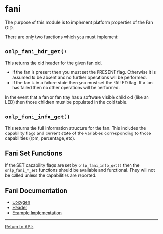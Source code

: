 # fani

The purpose of this module is to implement platform properties of the Fan OID.

There are only two functions which you must implement:

## ```onlp_fani_hdr_get()```

This returns the oid header for the given fan oid.

* If the fan is present then you must set the PRESENT flag. Otherwise it is assumed to be absent and no further operations will be performed.
* If the fan is in a failure state then you must set the FAILED flag. If a fan has failed then no other operations will be performed.

In the event that a fan or fan tray has a software visible child oid (like an LED) then those children must be populated in the coid table.

## ```onlp_fani_info_get()```

This returns the full information structure for the fan. This includes the capability flags and current state of the variables corresponding to those capabilities (rpm, percentage, etc).

## Fani Set Functions

If the SET capability flags are set by ```onlp_fani_info_get()``` then the ```onlp_fani_*_set``` functions should be available and functional.
They will not be called unless the capabilities are reported.

## Fani Documentation
* [Doxygen](http://opencomputeproject.github.io/OpenNetworkLinux/onlp/doxygen/html/group__fani.html)
* [Header](https://github.com/opencomputeproject/OpenNetworkLinux/blob/ONLPv2/packages/base/any/onlp/src/onlp/module/inc/onlp/platformi/fani.h)
* [Example Implementation](https://github.com/opencomputeproject/OpenNetworkLinux/blob/ONLPv2/packages/platforms/accton/x86-64/as7712-32x/onlp/builds/x86_64_accton_as7712_32x/module/src/fani.c)

---
[Return to APIs](http://opencomputeproject.github.io/OpenNetworkLinux/onlp/implementors/apis)
